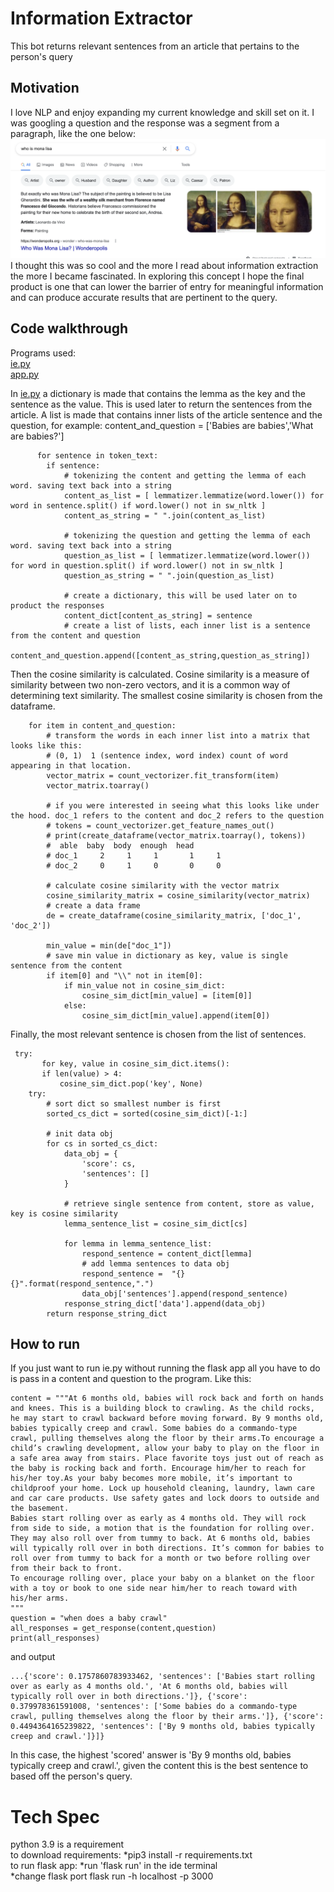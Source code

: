 # Information Extractor
This bot returns relevant sentences from an article that pertains to the person's query

## Motivation
I love NLP and enjoy expanding my current knowledge and skill set on it. I was googling a question and the response was a segment from a paragraph, like the one below:
![image_1](https://github.com/a-rhodes-vcu/information_extractor/blob/main/images/Screen%20Shot%202022-01-07%20at%2011.28.01%20AM.png)
I thought this was so cool and the more I read about information extraction the more I became fascinated. In exploring this concept I hope the final product is one that can lower the barrier of entry for meaningful information and can produce accurate results that are pertinent to the query.

## Code walkthrough
Programs used:
<br>
[ie.py](https://github.com/a-rhodes-vcu/information_extractor/blob/main/ie.py)
<br>
[app.py](https://github.com/a-rhodes-vcu/information_extractor/blob/main/app.py)
<br>

In [ie.py](https://github.com/a-rhodes-vcu/information_extractor/blob/main/ie.py) a dictionary is made that contains the lemma as the key and the sentence as the value. This is used later to return the sentences from the article. A list is made that contains inner lists of the article sentence and the question, for example:
content_and_question = ['Babies are babies','What are babies?']

```
      for sentence in token_text:
        if sentence:
            # tokenizing the content and getting the lemma of each word. saving text back into a string
            content_as_list = [ lemmatizer.lemmatize(word.lower()) for word in sentence.split() if word.lower() not in sw_nltk ]
            content_as_string = " ".join(content_as_list)

            # tokenizing the question and getting the lemma of each word. saving text back into a string
            question_as_list = [ lemmatizer.lemmatize(word.lower()) for word in question.split() if word.lower() not in sw_nltk ]
            question_as_string = " ".join(question_as_list)

            # create a dictionary, this will be used later on to product the responses
            content_dict[content_as_string] = sentence
            # create a list of lists, each inner list is a sentence from the content and question
            content_and_question.append([content_as_string,question_as_string])

```
Then the cosine similarity is calculated. Cosine similarity is a measure of similarity between two non-zero vectors, and it is a common way of determining text similarity. The smallest cosine similarity is chosen from the dataframe.
```
    for item in content_and_question:
        # transform the words in each inner list into a matrix that looks like this:
        # (0, 1)  1 (sentence index, word index) count of word appearing in that location.
        vector_matrix = count_vectorizer.fit_transform(item)
        vector_matrix.toarray()

        # if you were interested in seeing what this looks like under the hood. doc_1 refers to the content and doc_2 refers to the question
        # tokens = count_vectorizer.get_feature_names_out()
        # print(create_dataframe(vector_matrix.toarray(), tokens))
        #  able  baby  body  enough  head
        # doc_1     2     1     1       1     1
        # doc_2     0     1     0       0     0

        # calculate cosine similarity with the vector matrix
        cosine_similarity_matrix = cosine_similarity(vector_matrix)
        # create a data frame
        de = create_dataframe(cosine_similarity_matrix, ['doc_1', 'doc_2'])

        min_value = min(de["doc_1"])
        # save min value in dictionary as key, value is single sentence from the content
        if item[0] and "\\" not in item[0]:
            if min_value not in cosine_sim_dict:
                cosine_sim_dict[min_value] = [item[0]]
            else:
                cosine_sim_dict[min_value].append(item[0])

```
Finally, the most relevant sentence is chosen from the list of sentences.
```
 try:
       for key, value in cosine_sim_dict.items():
       if len(value) > 4:
           cosine_sim_dict.pop('key', None)
    try:
        # sort dict so smallest number is first
        sorted_cs_dict = sorted(cosine_sim_dict)[-1:]

        # init data obj
        for cs in sorted_cs_dict:
            data_obj = {
                'score': cs,
                'sentences': []
            }

            # retrieve single sentence from content, store as value, key is cosine similarity
            lemma_sentence_list = cosine_sim_dict[cs]

            for lemma in lemma_sentence_list:
                respond_sentence = content_dict[lemma]
                # add lemma sentences to data obj
                respond_sentence =  "{}{}".format(respond_sentence,".")
                data_obj['sentences'].append(respond_sentence)
            response_string_dict['data'].append(data_obj)
        return response_string_dict

```

## How to run
If you just want to run ie.py without running the flask app all you have to do is pass in a content and question to the program. Like this:
```
content = """At 6 months old, babies will rock back and forth on hands and knees. This is a building block to crawling. As the child rocks, he may start to crawl backward before moving forward. By 9 months old, babies typically creep and crawl. Some babies do a commando-type crawl, pulling themselves along the floor by their arms.To encourage a child’s crawling development, allow your baby to play on the floor in a safe area away from stairs. Place favorite toys just out of reach as the baby is rocking back and forth. Encourage him/her to reach for his/her toy.As your baby becomes more mobile, it’s important to childproof your home. Lock up household cleaning, laundry, lawn care and car care products. Use safety gates and lock doors to outside and the basement.
Babies start rolling over as early as 4 months old. They will rock from side to side, a motion that is the foundation for rolling over. They may also roll over from tummy to back. At 6 months old, babies will typically roll over in both directions. It’s common for babies to roll over from tummy to back for a month or two before rolling over from their back to front.
To encourage rolling over, place your baby on a blanket on the floor with a toy or book to one side near him/her to reach toward with his/her arms.
"""
question = "when does a baby crawl"
all_responses = get_response(content,question)
print(all_responses)
```
and output
```
...{'score': 0.1757860783933462, 'sentences': ['Babies start rolling over as early as 4 months old.', 'At 6 months old, babies will typically roll over in both directions.']}, {'score': 0.379978361591008, 'sentences': ['Some babies do a commando-type crawl, pulling themselves along the floor by their arms.']}, {'score': 0.4494364165239822, 'sentences': ['By 9 months old, babies typically creep and crawl.']}]}
```
In this case, the highest 'scored' answer is 'By 9 months old, babies typically creep and crawl.', given the content this is the best sentence to based off the person's query.

# Tech Spec
python 3.9 is a requirement
<br>
to download requirements:
*pip3 install -r requirements.txt
<br>
to run flask app:
*run 'flask run' in the ide terminal
<br>
*change flask port
flask run -h localhost -p 3000

